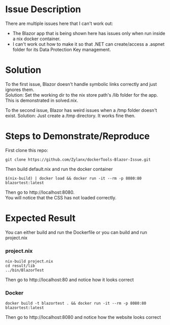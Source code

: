 # Issue Description
There are multiple issues here that I can't work out:
- The Blazor app that is being shown here has issues only when run inside a nix docker container.
- I can't work out how to make it so that .NET can create/access
  a .aspnet folder for its Data Protection Key management.

# Solution
To the first issue, Blazor doesn't handle symbolic links correctly and just ignores them.  
Solution: Set the working dir to the nix store path's /lib folder for the app.  
This is demonstrated in solved.nix.

To the second issue, Blazor has weird issues when a /tmp folder doesn't exist.
Solution: Just create a /tmp directory. It works fine then.

# Steps to Demonstrate/Reproduce
First clone this repo:
```
git clone https://github.com/Zylanx/dockerTools-Blazor-Issue.git
```

Then build default.nix and run the docker container
```
$(nix-build) | docker load && docker run -it --rm -p 8080:80 blazortest:latest
```

Then go to http://localhost:8080.  
You will notice that the CSS has not loaded correctly.

# Expected Result
You can either build and run the Dockerfile or you can build and run project.nix
### project.nix
```
nix-build project.nix
cd result/lib
../bin/BlazorTest
```
Then go to http://localhost:80 and notice how it looks correct

### Docker
```
docker build -t blazortest . && docker run -it --rm -p 8080:80 blazortest:latest
```
Then go to http://localhost:8080 and notice how the website looks correct
